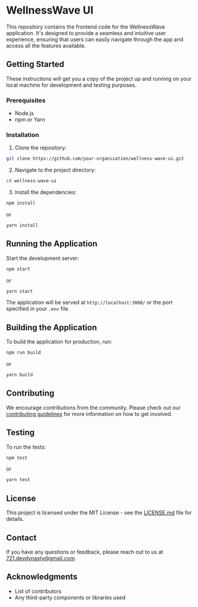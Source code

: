 # WellnessWave UI

This repository contains the frontend code for the WellnessWave application. It's designed to provide a seamless and intuitive user experience, ensuring that users can easily navigate through the app and access all the features available.

## Getting Started

These instructions will get you a copy of the project up and running on your local machine for development and testing purposes.

### Prerequisites

- Node.js
- npm or Yarn

### Installation

1. Clone the repository:
```bash
git clone https://github.com/your-organization/wellness-wave-ui.git
```

2. Navigate to the project directory:
```bash
cd wellness-wave-ui
```

3. Install the dependencies:
```bash
npm install
```
or
```bash
yarn install
```

## Running the Application

Start the development server:

```bash
npm start
```
or
```bash
yarn start
```

The application will be served at `http://localhost:3000/` or the port specified in your `.env` file.

## Building the Application

To build the application for production, run:

```bash
npm run build
```
or
```bash
yarn build
```

## Contributing

We encourage contributions from the community. Please check out our [contributing guidelines](CONTRIBUTING.md) for more information on how to get involved.

## Testing

To run the tests:

```bash
npm test
```
or
```bash
yarn test
```

## License

This project is licensed under the MIT License - see the [LICENSE.md](LICENSE.md) file for details.

## Contact

If you have any questions or feedback, please reach out to us at [721.devdynasty@gmail.com](mailto:721.devdynasty@gmail.com).

## Acknowledgments

- List of contributors
- Any third-party components or libraries used
